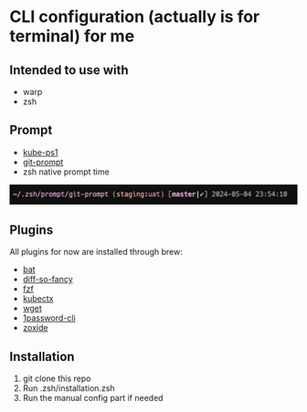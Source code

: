 # CLI configuration (actually is for terminal) for me

## Intended to use with
- warp
- zsh

## Prompt 
- [kube-ps1](https://github.com/jonmosco/kube-ps1)
- [git-prompt](https://github.com/woefe/git-prompt)
- zsh native prompt time

![prompt](prompt/prompt_example.png)

## Plugins
All plugins for now are installed through brew:
- [bat](https://github.com/fdellwing/zsh-bat)
- [diff-so-fancy](https://github.com/so-fancy/diff-so-fancy/tree/next)
- [fzf](https://github.com/junegunn/fzf)
- [kubectx](https://github.com/ahmetb/kubectx)
- [wget](https://formulae.brew.sh/formula/wget)
- [1password-cli](https://developer.1password.com/docs/cli/get-started/#install)
- [zoxide](https://github.com/ajeetdsouza/zoxide)


## Installation
1. git clone this repo
2. Run .zsh/installation.zsh
3. Run the manual config part if needed


